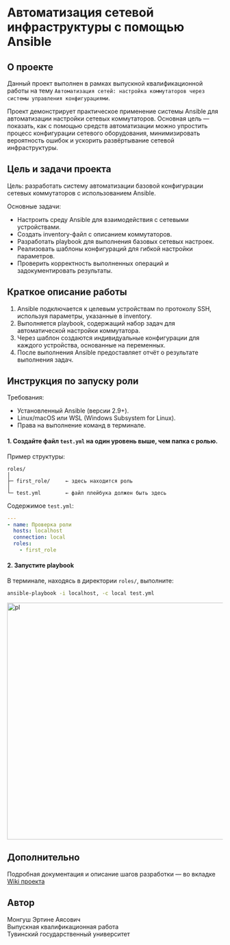 # Автоматизация сетевой инфраструктуры с помощью Ansible

## О проекте

Данный проект выполнен в рамках выпускной квалификационной работы на тему
`Автоматизация сетей: настройка коммутаторов через системы управления конфигурациями`.

Проект демонстрирует практическое применение системы Ansible для автоматизации настройки сетевых коммутаторов.
Основная цель — показать, как с помощью средств автоматизации можно упростить процесс конфигурации сетевого оборудования, минимизировать вероятность ошибок и ускорить развёртывание сетевой инфраструктуры.

## Цель и задачи проекта

Цель: разработать систему автоматизации базовой конфигурации сетевых коммутаторов с использованием Ansible.

Основные задачи:
- Настроить среду Ansible для взаимодействия с сетевыми устройствами.
- Создать inventory-файл с описанием коммутаторов.
- Разработать playbook для выполнения базовых сетевых настроек.
- Реализовать шаблоны конфигураций для гибкой настройки параметров.
- Проверить корректность выполненных операций и задокументировать результаты.

## Краткое описание работы
 1. Ansible подключается к целевым устройствам по протоколу SSH, используя параметры, указанные в inventory.
 2. Выполняется playbook, содержащий набор задач для автоматической настройки коммутатора.
 3. Через шаблон создаются индивидуальные конфигурации для каждого устройства, основанные на переменных.
 4. После выполнения Ansible предоставляет отчёт о результате выполнения задач.

## Инструкция по запуску роли
Требования:
- Установленный Ansible (версии 2.9+).
- Linux/macOS или WSL (Windows Subsystem for Linux).
- Права на выполнение команд в терминале.


#### 1. Создайте файл `test.yml` на один уровень выше, чем папка с ролью.

Пример структуры:
```
roles/
│
├─ first_role/     ← здесь находится роль
│
└─ test.yml        ← файл плейбука должен быть здесь
```
Содержимое `test.yml`:
```yaml
---
- name: Проверка роли
  hosts: localhost
  connection: local
  roles:
    - first_role
```

#### 2. Запустите playbook

В терминале, находясь в директории `roles/`, выполните:
```bash
ansible-playbook -i localhost, -c local test.yml
```
<img width="977" height="553" alt="pl" src="https://github.com/user-attachments/assets/a85f2b18-b44a-4a2a-90a8-e8943f100ada" />


## Дополнительно
Подробная документация и описание шагов разработки — во вкладке [Wiki проекта](http://github.com/erti999/ansible/wiki "Wiki проекта")

## Автор

Монгуш Эртине Аясович <br>
Выпускная квалификационная работа <br>
Тувинский государственный университет <br>
